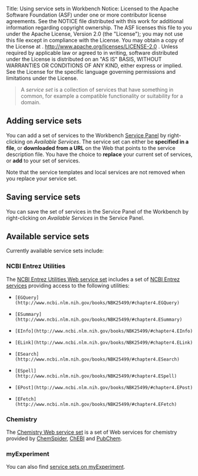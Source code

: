 Title:     Using service sets in Workbench
Notice:    Licensed to the Apache Software Foundation (ASF) under one
           or more contributor license agreements.  See the NOTICE file
           distributed with this work for additional information
           regarding copyright ownership.  The ASF licenses this file
           to you under the Apache License, Version 2.0 (the
           "License"); you may not use this file except in compliance
           with the License.  You may obtain a copy of the License at
           .
             http://www.apache.org/licenses/LICENSE-2.0
           .
           Unless required by applicable law or agreed to in writing,
           software distributed under the License is distributed on an
           "AS IS" BASIS, WITHOUT WARRANTIES OR CONDITIONS OF ANY
           KIND, either express or implied.  See the License for the
           specific language governing permissions and limitations
           under the License.

>A *service set* is a collection of services that have something in common,
   for example a compatible functionality or suitability for a domain.

## Adding service sets
You can add a set of services to the Workbench [Service Panel](/documentation/glossary#service_panel) 
by right-clicking on *Available Services*.
The service set can either be **specified in a file**, or **downloaded from a URL** on the Web that
   points to the service description file.
You have the choice to **replace** your current set of services, or **add** to your set of services.

Note that the service templates and local services are not removed when you replace your service
   set.

## Saving service sets
You can save the set of services in the Service Panel of the Workbench 
    by right-clicking on
   *Available Services* in the Service Panel.

## Available service sets
Currently available service sets include:

### NCBI Entrez Utilities
The [NCBI Entrez Utilities Web service set](http://www.myexperiment.org/packs/132.html) includes a set of
    [NCBI Entrez services](http://www.ncbi.nlm.nih.gov/books/NBK25499/)
    providing access to the following utilities:
-     [EGQuery](http://www.ncbi.nlm.nih.gov/books/NBK25499/#chapter4.EGQuery)
-     [ESummary](http://www.ncbi.nlm.nih.gov/books/NBK25499/#chapter4.ESummary)
-     [EInfo](http://www.ncbi.nlm.nih.gov/books/NBK25499/#chapter4.EInfo)
-     [ELink](http://www.ncbi.nlm.nih.gov/books/NBK25499/#chapter4.ELink)
-     [ESearch](http://www.ncbi.nlm.nih.gov/books/NBK25499/#chapter4.ESearch)
-     [ESpell](http://www.ncbi.nlm.nih.gov/books/NBK25499/#chapter4.ESpell)
-     [EPost](http://www.ncbi.nlm.nih.gov/books/NBK25499/#chapter4.EPost)
-     [EFetch](http://www.ncbi.nlm.nih.gov/books/NBK25499/#chapter4.EFetch)

### Chemistry
The [Chemistry Web service set](http://www.myexperiment.org/packs/135.html) is a set of Web services for chemistry provided by
     [ChemSpider](/introduction/chemistry-web-services#chemspider),
     [ChEBI](/introduction/chemistry-web-services#chebi) and
     [PubChem](/introduction/chemistry-web-services#pubchem).

### myExperiment
You can also find [service sets on myExperiment](http://www.myexperiment.org/tags/1963.html).
